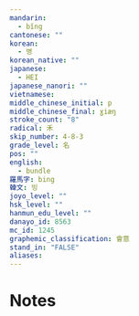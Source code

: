 ```yaml
---
mandarin:
  - bǐng
cantonese: ""
korean:
  - 병
korean_native: ""
japanese:
  - HEI
japanese_nanori: ""
vietnamese:
middle_chinese_initial: p
middle_chinese_final: ɣiæŋ
stroke_count: "8"
radical: 禾
skip_number: 4-8-3
grade_level: 名
pos: ""
english:
  - bundle
羅馬字: bing
韓文: 빙
joyo_level: ""
hsk_level: ""
hanmun_edu_level: ""
danayo_id: 8563
mc_id: 1245
graphemic_classification: 會意
stand_in: "FALSE"
aliases:
---
```


# Notes

